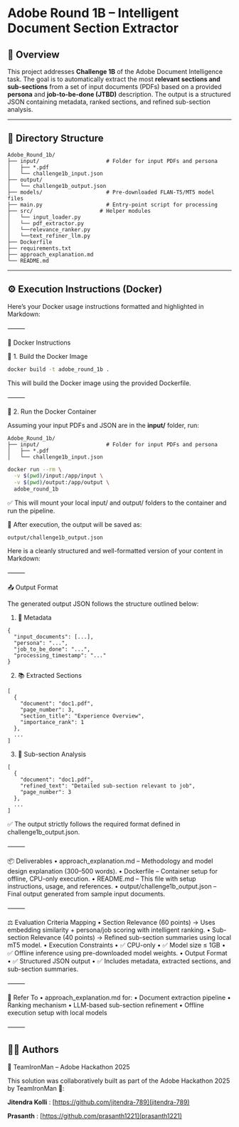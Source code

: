 # Adobe Round 1B – Intelligent Document Section Extractor

## 📝 Overview

This project addresses **Challenge 1B** of the Adobe Document Intelligence task. The goal is to automatically extract the most **relevant sections and sub-sections** from a set of input documents (PDFs) based on a provided **persona** and **job-to-be-done (JTBD)** description. The output is a structured JSON containing metadata, ranked sections, and refined sub-section analysis.

---

## 📂 Directory Structure

```
Adobe_Round_1b/
├── input/                     # Folder for input PDFs and persona
│   ├── *.pdf
│   └── challenge1b_input.json
├── output/
│   └── challenge1b_output.json
├── models/                    # Pre-downloaded FLAN-T5/MT5 model files
├── main.py                    # Entry-point script for processing
├── src/                     # Helper modules
│   └── input_loader.py
│   └── pdf_extractor.py
│   └──relevance_ranker.py
│   └──text_refiner_llm.py
├── Dockerfile
├── requirements.txt
├── approach_explanation.md
└── README.md
```
---

## ⚙️ Execution Instructions (Docker)

Here’s your Docker usage instructions formatted and highlighted in Markdown:

⸻

🐳 Docker Instructions

🔧 1. Build the Docker Image
```bash
docker build -t adobe_round_1b .
```
This will build the Docker image using the provided Dockerfile.

⸻

🚀 2. Run the Docker Container

Assuming your input PDFs and JSON are in the **input/** folder, run:
```
Adobe_Round_1b/
├── input/                     # Folder for input PDFs and persona
│   ├── *.pdf
│   └── challenge1b_input.json
```
```bash
docker run --rm \
  -v $(pwd)/input:/app/input \
  -v $(pwd)/output:/app/output \
  adobe_round_1b
```
✅ This will mount your local input/ and output/ folders to the container and run the pipeline.

📄 After execution, the output will be saved as:
```
output/challenge1b_output.json
```
Here is a cleanly structured and well-formatted version of your content in Markdown:

⸻

📤 Output Format

The generated output JSON follows the structure outlined below:

1. 🧾 Metadata
```
{
  "input_documents": [...],
  "persona": "...",
  "job_to_be_done": "...",
  "processing_timestamp": "..."
}
```
2. 📚 Extracted Sections
```
[
  {
    "document": "doc1.pdf",
    "page_number": 3,
    "section_title": "Experience Overview",
    "importance_rank": 1
  },
  ...
]
```
3. 🧠 Sub-section Analysis
```
[
  {
    "document": "doc1.pdf",
    "refined_text": "Detailed sub-section relevant to job",
    "page_number": 3
  },
  ...
]
```
✅ The output strictly follows the required format defined in challenge1b_output.json.

⸻

📦 Deliverables
	•	approach_explanation.md – Methodology and model design explanation (300–500 words).
	•	Dockerfile – Container setup for offline, CPU-only execution.
	•	README.md – This file with setup instructions, usage, and references.
	•	output/challenge1b_output.json – Final output generated from sample input documents.

⸻

⚖️ Evaluation Criteria Mapping
	•	Section Relevance (60 points)
→ Uses embedding similarity + persona/job scoring with intelligent ranking.
	•	Sub-section Relevance (40 points)
→ Refined sub-section summaries using local mT5 model.
	•	Execution Constraints
	•	✅ CPU-only
	•	✅ Model size ≤ 1GB
	•	✅ Offline inference using pre-downloaded model weights.
	•	Output Format
	•	✅ Structured JSON output
	•	✅ Includes metadata, extracted sections, and sub-section summaries.

⸻

📄 Refer To
	•	approach_explanation.md for:
	•	Document extraction pipeline
	•	Ranking mechanism
	•	LLM-based sub-section refinement
	•	Offline execution setup with local models

⸻
## 👨‍💻 Authors
👥 TeamIronMan – Adobe Hackathon 2025

This solution was collaboratively built as part of the Adobe Hackathon 2025 by TeamIronMan 🚀:


**Jitendra Kolli**
: [https://github.com/jitendra-789](jitendra-789)

**Prasanth**
: [https://github.com/prasanth1221](prasanth1221)
